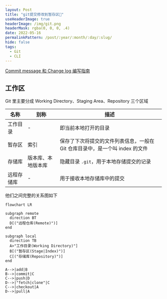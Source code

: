 ```yaml
---
layout: Post
title: "git提交修改到暂存区🚧"
useHeaderImage: true
headerImage: /img/git.png
headerMask: rgba(0, 0, 0, .4)
date: 2022-05-16
permalinkPattern: /post/:year/:month/:day/:slug/
hide: false
tags:
  - Git
  - CLI
---
```


[Commit message 和 Change log 编写指南](http://www.ruanyifeng.com/blog/2016/01/commit_message_change_log.html)

## 工作区

Git 里主要分成 Working Directory、Staging Area、Repository 三个区域

| 名称       | 别称               | 描述                                                                         |
| ---------- | ------------------ | ---------------------------------------------------------------------------- |
| 工作目录   | -                  | 即当前本地打开的目录                                                         |
| 暂存区     | 索引               | 保存了下次将提交的文件列表信息，一般在 Git 仓库目录中，是一个叫 index 的文件 |
| 存储库     | 版本库、本地版本库 | 隐藏目录 `.git`，用于本地存储提交的记录                                      |
| 远程存储库 | -                  | 用于接收本地存储库中的提交                                                   |

他们之间完整的关系图如下

```mermaid
flowchart LR

subgraph remote
  direction BT
  D[("远程仓库(Remote)")]
end

subgraph local
  direction TB
  A>"工作目录(Working Directory)"]
  B[("暂存区(Stage|Index)")]
  C[("存储库(Repository)")]
end

A-->|add|B
B-->|commit|C
C-->|push|D
D-->|"fetch|clone"|C
C-->|checkout|A
D-->|pull|A
```

